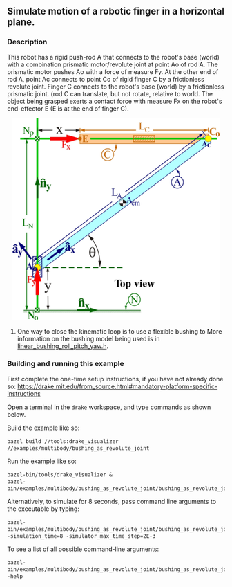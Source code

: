 ## Simulate motion of a robotic finger in a horizontal plane.

### Description

This robot has a rigid push-rod A that connects to the robot's base (world) with
a combination prismatic motor/revolute joint at point Ao of rod A. The prismatic
motor pushes Ao with a force of measure Fy. At the other end of rod A, point Ac
connects to point Co of rigid finger C by a frictionless revolute joint.
Finger C connects to the robot's base (world) by a frictionless prismatic joint.
(rod C can translate, but not rotate, relative to world.  The object being
grasped exerts a contact force with measure Fx on the robot's end-effector E
(E is at the end of finger C).

<p align="center">
  <img src="RobotFingerPlanarMechanismSchematic.jpg" width="480" alt="Robotic finger">
</p>

1. One way to close the kinematic loop is to use a flexible bushing to
   More information on the bushing model being used is in
[linear_bushing_roll_pitch_yaw.h](https://drake.mit.edu/doxygen_cxx/classdrake_1_1multibody_1_1_linear_bushing_roll_pitch_yaw.html).

### Building and running this example

First complete the one-time setup instructions, if you have not already done so:
https://drake.mit.edu/from_source.html#mandatory-platform-specific-instructions

Open a terminal in the `drake` workspace, and type commands as shown below.

Build the example like so:
```
bazel build //tools:drake_visualizer //examples/multibody/bushing_as_revolute_joint
```

Run the example like so:
```
bazel-bin/tools/drake_visualizer &
bazel-bin/examples/multibody/bushing_as_revolute_joint/bushing_as_revolute_joint
```

Alternatively, to simulate for 8 seconds, pass command line arguments to the
executable by typing:
```
bazel-bin/examples/multibody/bushing_as_revolute_joint/bushing_as_revolute_joint -simulation_time=8 -simulator_max_time_step=2E-3
```

To see a list of all possible command-line arguments:
```
bazel-bin/examples/multibody/bushing_as_revolute_joint/bushing_as_revolute_joint -help
```
